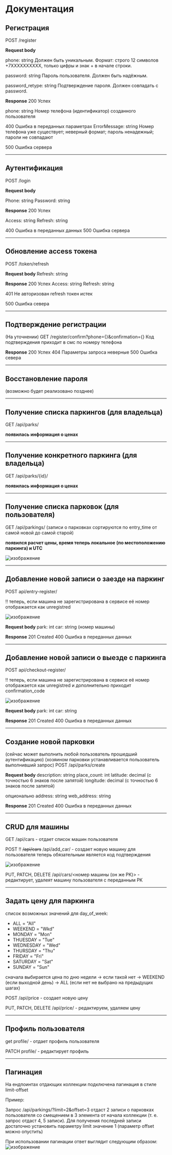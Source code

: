 # Документация

## Регистрация
POST /register

__Request body__

phone: string
Должен быть уникальным. Формат: строго 12 символов +7XXXXXXXXXX, только цифры и знак + в начале строки.

password: string
Пароль пользователя. Должен быть надёжным.

password_retype: string
Подтверждение пароля. Должен совпадать с password.

__Response__
200 Успех

phone: string
Номер телефона (идентификатор) созданного пользователя

400 Ошибка в переданных параметрах
ErrorMessage: string
Номер телефона уже существует; неверный формат; пароль ненадежный; пароли не совпадают

500 Ошибка сервера
_____
## Аутентификация
POST /login

__Request body__

Phone: string
Password: string 

__Response__
200 Успех

Access: string
Refresh: string

400 Ошибка в переданных данных
500 Ошибка сервера
_____
## Обновление access токена
POST /token/refresh

__Request body__
Refresh: string

__Response__
200 Успех
Access: string
Refresh: string

401 Не авторизован
refresh токен истек

500 Ошибка севера

____
## Подтверждение регистрации
(На уточнении)
GET /register/confirm?phone={}&confirmation={}
Код подтверждения приходит в смс по номеру телефона

__Response__
200 Успех
404 Параметры запроса неверные
500 Ошибка севера
____
## Восстановление пароля
(возможно будет реализовано позднее)
___
## Получение списка паркингов (для владельца)
GET /api/parks/

__появилась информация о ценах__
___
## Получение конкретного паркинга (для владельца)
GET /api/parks/{id}/ 

__появилась информация о ценах__
___
## Получение списка парковок (для пользователя)
GET /api/parkings/ (записи о парковках сортируются по entry_time от самой новой до самой старой)

__появился расчет цены, время теперь локальное (по местоположению паркинга) и UTC__

![изображение](https://user-images.githubusercontent.com/82332119/210776663-26d520ba-6cd5-4e0b-9ce8-72bd7d35cf84.png)

___
## Добавление новой записи о заезде на паркинг
POST api/entry-register/

:bangbang: теперь, если машина не зарегистрирована в сервисе её номер отображается как unregistred

![изображение](https://user-images.githubusercontent.com/82332119/237043864-82499c7a-535d-42ce-9c72-baf39a60bae8.png)


__Request body__
park: int
car: string (номер машины)

__Response__
201 Created
400 Ошибка в переданных данных
___
## Добавление новой записи о выезде с паркинга
POST api/checkout-register/

:bangbang: теперь, если машина не зарегистрирована в сервисе её номер отображается как unregistred и дополнительно приходит confirmation_code

![изображение](https://user-images.githubusercontent.com/82332119/237044139-52bc98e7-198b-4356-814b-a003f7b5b141.png)

__Request body__
park: int
car: string 

__Response__
201 Created
400 Ошибка в переданных данных
___
## Создание новой парковки
(сейчас может выполнить любой пользователь прошедший аутентификацию)
(хозяином парковки устанавливается пользователь выполнивший запрос)
POST /api/parks/create

__Request body__
description: string 
place_count: int
latitude: decimal (с точностью 6 знаков после запятой)
longitude: decimal (с точностью 6 знаков после запятой)

опционально 
address: string
web_address: string

__Response__
201 Created
400 Ошибка в переданных данных
___
## CRUD для машины
GET /api/cars - отдает список машин пользователя

POST :bangbang: ~~/api/cars~~ /api/add_car/ - создает новую машину для пользователя 
теперь обязательным является код подтверждения

![изображение](https://user-images.githubusercontent.com/82332119/237043046-c4293b37-379d-40fa-a0df-4186db093769.png)

PUT, PATCH, DELETE /api/cars/<номер машины (он же PK)> - редактирует, удалеят машину пользователя с переданным PK
____
## Задать цену для паркинга

список возможных значений для day_of_week:
- ALL = "All"
- WEEKEND = "Wkd"
- MONDAY = "Mon"
- THUESDAY = "Tue"
- WEDNESDAY = "Wed"
- THURSDAY = "Thu"
- FRIDAY = "Fri"
- SATURDAY = "Sat"
- SUNDAY = "Sun"

сначала выбирается цена по дню недели -> если такой нет -> WEEKEND (если выходной день) -> ALL (если нет не выбрано на предыдущих шагах)

POST /api/price - создает новую цену

PUT, PATCH, DELETE /api/price/<PK> - редактируем, удаляем цену
____
## Профиль пользователя

get profile/ - отдает профиль пользователя

PATCH profile/ - редактирует профиль
____
## Пагинация
На ендпоинтах отдающих коллекции подключена пагинация в стиле limit-offset

Пример:

Запрос /api/parkings/?limit=2&offset=3 отдаст 2 записи о парковках пользователя со смещением в 3 элемента от начала коллекции (т. е. запрос отдаст 4, 5 записи). Для получения последней записи достаточно установить параметру limit значение 1 (параметр offset можно опустить)

При использовании пагинации ответ выглядит следующим образом:
![изображение](https://user-images.githubusercontent.com/82332119/206853922-30647849-3243-442e-906b-73ca18450fd0.png)
